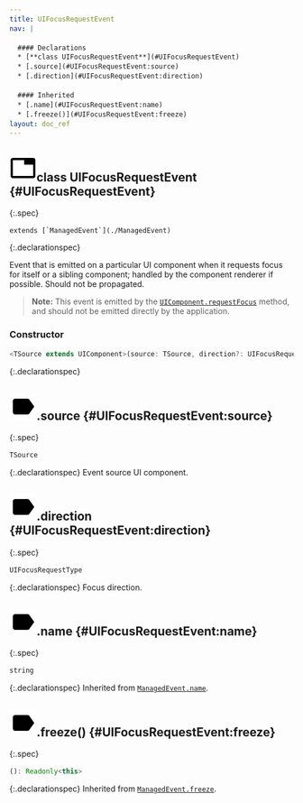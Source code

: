 ```yaml
---
title: UIFocusRequestEvent
nav: |

  #### Declarations
  * [**class UIFocusRequestEvent**](#UIFocusRequestEvent)
  * [.source](#UIFocusRequestEvent:source)
  * [.direction](#UIFocusRequestEvent:direction)

  #### Inherited
  * [.name](#UIFocusRequestEvent:name)
  * [.freeze()](#UIFocusRequestEvent:freeze)
layout: doc_ref
---
```


## ![](/assets/icons/spec-class.svg)class UIFocusRequestEvent {#UIFocusRequestEvent}
{:.spec}


<pre markdown="span"><code markdown="span">extends [`ManagedEvent`](./ManagedEvent)</code></pre>
{:.declarationspec}

Event that is emitted on a particular UI component when it requests focus for itself or a sibling component; handled by the component renderer if possible. Should not be propagated.

> __Note:__ This event is emitted by the [`UIComponent.requestFocus`](./UIComponent#UIComponent:requestFocus) method, and should not be emitted directly by the application.


### Constructor
```typescript
<TSource extends UIComponent>(source: TSource, direction?: UIFocusRequestType): UIFocusRequestEvent<TSource>
```
{:.declarationspec}



## ![](/assets/icons/spec-property.svg).source {#UIFocusRequestEvent:source}
{:.spec}

```typescript
TSource
```
{:.declarationspec}
Event source UI component.



## ![](/assets/icons/spec-property.svg).direction {#UIFocusRequestEvent:direction}
{:.spec}

```typescript
UIFocusRequestType
```
{:.declarationspec}
Focus direction.



## ![](/assets/icons/spec-property.svg).name {#UIFocusRequestEvent:name}
{:.spec}

```typescript
string
```
{:.declarationspec}
Inherited from [`ManagedEvent.name`](./ManagedEvent#ManagedEvent:name).



## ![](/assets/icons/spec-method.svg).freeze() {#UIFocusRequestEvent:freeze}
{:.spec}

```typescript
(): Readonly<this>
```
{:.declarationspec}
Inherited from [`ManagedEvent.freeze`](./ManagedEvent#ManagedEvent:freeze).

